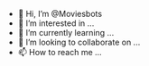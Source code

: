 - 👋 Hi, I’m @Moviesbots
- 👀 I’m interested in ...
- 🌱 I’m currently learning ...
- 💞️ I’m looking to collaborate on ...
- 📫 How to reach me ...

<!---
Moviesbots/Moviesbots is a ✨ special ✨ repository because its `README.md` (this file) appears on your GitHub profile.
You can click the Preview link to take a look at your changes.
--->

